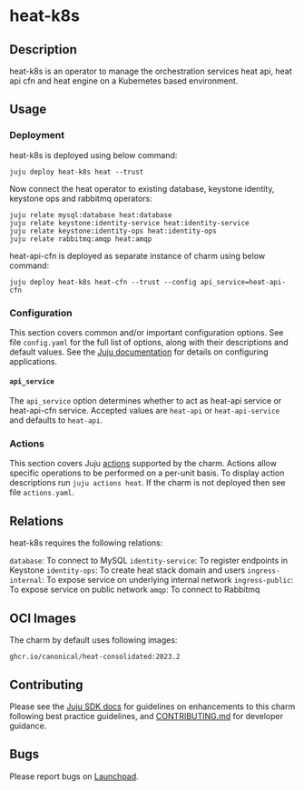 # heat-k8s

## Description

heat-k8s is an operator to manage the orchestration services heat api,
heat api cfn and heat engine on a Kubernetes based environment.

## Usage

### Deployment

heat-k8s is deployed using below command:

    juju deploy heat-k8s heat --trust

Now connect the heat operator to existing database, keystone identity,
keystone ops and rabbitmq operators:

    juju relate mysql:database heat:database
    juju relate keystone:identity-service heat:identity-service
    juju relate keystone:identity-ops heat:identity-ops
    juju relate rabbitmq:amqp heat:amqp 

heat-api-cfn is deployed as separate instance of charm using below command:

    juju deploy heat-k8s heat-cfn --trust --config api_service=heat-api-cfn

### Configuration

This section covers common and/or important configuration options. See file
`config.yaml` for the full list of options, along with their descriptions and
default values. See the [Juju documentation][juju-docs-config-apps] for details
on configuring applications.

#### `api_service`

The `api_service` option determines whether to act as heat-api service or
heat-api-cfn service. Accepted values are `heat-api` or `heat-api-service`
and defaults to `heat-api`.

### Actions

This section covers Juju [actions][juju-docs-actions] supported by the charm.
Actions allow specific operations to be performed on a per-unit basis. To
display action descriptions run `juju actions heat`. If the charm is not
deployed then see file `actions.yaml`.

## Relations

heat-k8s requires the following relations:

`database`: To connect to MySQL
`identity-service`: To register endpoints in Keystone
`identity-ops`: To create heat stack domain and users
`ingress-internal`: To expose service on underlying internal network
`ingress-public`: To expose service on public network
`amqp`: To connect to Rabbitmq

## OCI Images

The charm by default uses following images:

    ghcr.io/canonical/heat-consolidated:2023.2

## Contributing

Please see the [Juju SDK docs](https://juju.is/docs/sdk) for guidelines
on enhancements to this charm following best practice guidelines, and
[CONTRIBUTING.md](contributors-guide) for developer guidance.

## Bugs

Please report bugs on [Launchpad][lp-bugs-charm-heat-k8s].

<!-- LINKS -->

[contributors-guide]: https://opendev.org/openstack/charm-heat-k8s/src/branch/main/CONTRIBUTING.md
[juju-docs-actions]: https://jaas.ai/docs/actions
[juju-docs-config-apps]: https://juju.is/docs/configuring-applications
[lp-bugs-charm-heat-k8s]: https://bugs.launchpad.net/charm-heat-k8s/+filebug
